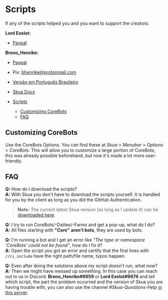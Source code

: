 # Scripts

If any of the scripts helped you and you want to support the creators:

**Lord Exelot:**

- [Paypal](https://www.paypal.me/LordExelot)  

**Breno_Henrike:**

- [Paypal](https://www.paypal.com/donate?hosted_button_id=QVQ4Q7XSH9VBY)  
- Pix: bhenrike@protonmail.com

- [Versão em Português Brasileiro](README.pt-br.md)

- [Skua Docs](https://brenohenrike.github.io/Scripts/)

- [Scripts](#scripts)
  - [Customizing CoreBots](#customizing-corebots)
  - [FAQ](#faq)

## Customizing CoreBots

Use the CoreBots Options. You can find these at _Skua_ > _Menubar_ > _Options_ > _CoreBots_. This will allow you to customize a large portion of CoreBots, this was already possible beforehand, but now it's made a lot more user-friendly.

## FAQ

**Q:** How do I download the scripts?  
**A:** With Skua you don't have to download the scripts yourself. It is handled for you by the client as long as you did the GitHub Authentication.

> **Note:** The current latest Skua version (as long as I update it) can be [downloaded here](https://github.com/BrenoHenrike/Skua/releases/latest).

**Q:** I try to run CoreBots/-Dailies/-Farms and get a pop-up, what do I do?  
**A:** All files starting with **"_Core_"** **aren't bots**, they are used by bots.

**Q:** I'm running a bot and I get an error like _"The type or namespace 'CoreBots' could not be found"_, how do I fix it?  
**A:** Open the script you got an error and certify that the first lines with `//cs_include` have the right path/file name, typos happen.

**Q:** Even after doing the solutions above my script doesn't run, what now?  
**A:** Then we might have messed up something. In this case you can reach out to us in Discord: **Breno_Henrike#6959** or **Lord Exelot#9674** and tell which script, the part the problem occurred and the version of Skua you are having trouble with, you can also use the channel _#Skua-Questions-Help_ [in this server](https://discord.gg/pearlharbor).
